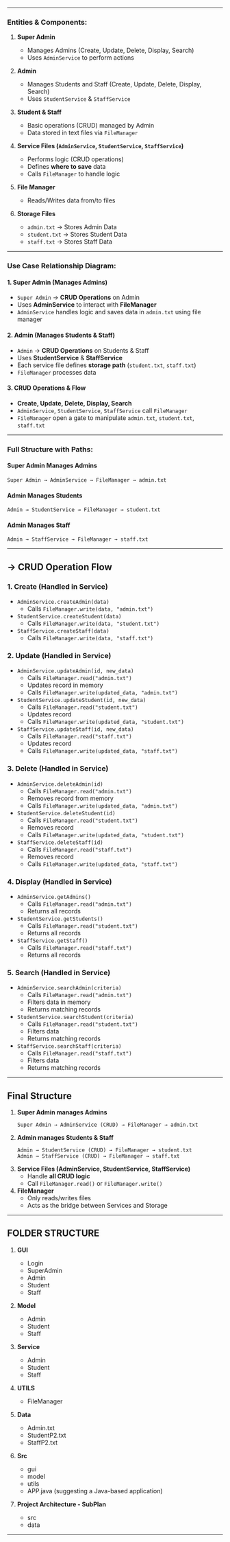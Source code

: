
---

### **Entities & Components:**
1. **Super Admin**  
   - Manages Admins (Create, Update, Delete, Display, Search)  
   - Uses `AdminService` to perform actions  

2. **Admin**  
   - Manages Students and Staff (Create, Update, Delete, Display, Search)  
   - Uses `StudentService` & `StaffService`  

3. **Student & Staff**  
   - Basic operations (CRUD) managed by Admin  
   - Data stored in text files via `FileManager`  

4. **Service Files (`AdminService`, `StudentService`, `StaffService`)**  
   - Performs logic (CRUD operations) 
   - Defines **where to save** data  
   - Calls `FileManager` to handle logic  

5. **File Manager**  
   - Reads/Writes data from/to files  
 

6. **Storage Files**  
   - `admin.txt` → Stores Admin Data  
   - `student.txt` → Stores Student Data  
   - `staff.txt` → Stores Staff Data  

---

### **Use Case Relationship Diagram:**
#### **1. Super Admin (Manages Admins)**
- `Super Admin` → **CRUD Operations** on Admin  
- Uses **AdminService** to interact with **FileManager**  
- `AdminService` handles logic and saves data in `admin.txt` using file manager 

#### **2. Admin (Manages Students & Staff)**
- `Admin` → **CRUD Operations** on Students & Staff  
- Uses **StudentService** & **StaffService**  
- Each service file defines **storage path** (`student.txt`, `staff.txt`)  
- `FileManager` processes data  

#### **3. CRUD Operations & Flow**
- **Create, Update, Delete, Display, Search**  
- `AdminService`, `StudentService`, `StaffService` call `FileManager`  
- `FileManager` open a gate to manipulate `admin.txt`, `student.txt`, `staff.txt`  

---

### **Full Structure with Paths:**
#### **Super Admin Manages Admins**
```plaintext
Super Admin → AdminService → FileManager → admin.txt
```

#### **Admin Manages Students**
```plaintext
Admin → StudentService → FileManager → student.txt
```

#### **Admin Manages Staff**
```plaintext
Admin → StaffService → FileManager → staff.txt
```

---


##  **-> CRUD Operation Flow**
### **1. Create (Handled in Service)**
- `AdminService.createAdmin(data)`
  - Calls `FileManager.write(data, "admin.txt")`
- `StudentService.createStudent(data)`
  - Calls `FileManager.write(data, "student.txt")`
- `StaffService.createStaff(data)`
  - Calls `FileManager.write(data, "staff.txt")`

### **2. Update (Handled in Service)**
- `AdminService.updateAdmin(id, new_data)`
  - Calls `FileManager.read("admin.txt")`
  - Updates record in memory
  - Calls `FileManager.write(updated_data, "admin.txt")`
- `StudentService.updateStudent(id, new_data)`
  - Calls `FileManager.read("student.txt")`
  - Updates record
  - Calls `FileManager.write(updated_data, "student.txt")`
- `StaffService.updateStaff(id, new_data)`
  - Calls `FileManager.read("staff.txt")`
  - Updates record
  - Calls `FileManager.write(updated_data, "staff.txt")`

### **3. Delete (Handled in Service)**
- `AdminService.deleteAdmin(id)`
  - Calls `FileManager.read("admin.txt")`
  - Removes record from memory
  - Calls `FileManager.write(updated_data, "admin.txt")`
- `StudentService.deleteStudent(id)`
  - Calls `FileManager.read("student.txt")`
  - Removes record
  - Calls `FileManager.write(updated_data, "student.txt")`
- `StaffService.deleteStaff(id)`
  - Calls `FileManager.read("staff.txt")`
  - Removes record
  - Calls `FileManager.write(updated_data, "staff.txt")`

### **4. Display (Handled in Service)**
- `AdminService.getAdmins()`
  - Calls `FileManager.read("admin.txt")`
  - Returns all records
- `StudentService.getStudents()`
  - Calls `FileManager.read("student.txt")`
  - Returns all records
- `StaffService.getStaff()`
  - Calls `FileManager.read("staff.txt")`
  - Returns all records

### **5. Search (Handled in Service)**
- `AdminService.searchAdmin(criteria)`
  - Calls `FileManager.read("admin.txt")`
  - Filters data in memory
  - Returns matching records
- `StudentService.searchStudent(criteria)`
  - Calls `FileManager.read("student.txt")`
  - Filters data
  - Returns matching records
- `StaffService.searchStaff(criteria)`
  - Calls `FileManager.read("staff.txt")`
  - Filters data
  - Returns matching records

---

## **Final Structure**
1. **Super Admin manages Admins**
   ```plaintext
   Super Admin → AdminService (CRUD) → FileManager → admin.txt
   ```
2. **Admin manages Students & Staff**
   ```plaintext
   Admin → StudentService (CRUD) → FileManager → student.txt
   Admin → StaffService (CRUD) → FileManager → staff.txt
   ```
3. **Service Files (AdminService, StudentService, StaffService)**
   - Handle **all CRUD logic**
   - Call `FileManager.read()` or `FileManager.write()`
4. **FileManager**
   - Only reads/writes files
   - Acts as the bridge between Services and Storage

---
## FOLDER STRUCTURE 
1. **GUI**
   - Login
   - SuperAdmin
   - Admin
   - Student
   - Staff

2. **Model**
   - Admin
   - Student
   - Staff

3. **Service**
   - Admin
   - Student
   - Staff

4. **UTILS**
   - FileManager

5. **Data**
   - Admin.txt
   - StudentP2.txt
   - StaffP2.txt

6. **Src**
   - gui
   - model
   - utils
   - APP.java (suggesting a Java-based application)

7. **Project Architecture - SubPlan**
   - src 
   - data 
---